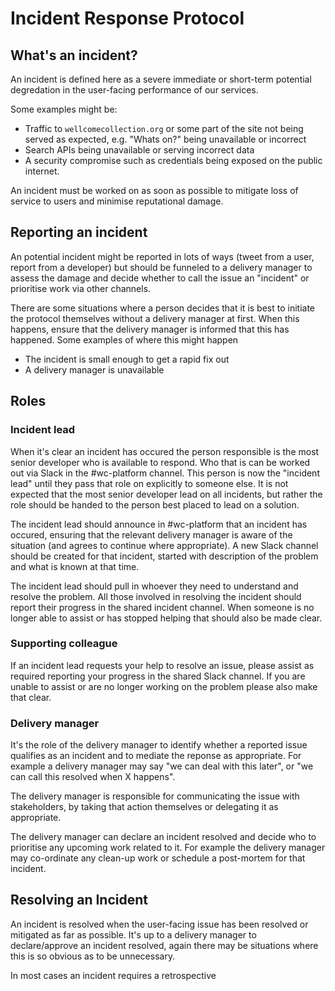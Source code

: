 # Incident Response Protocol


## What's an incident?

An incident is defined here as a severe immediate or short-term potential degredation in the user-facing performance of our services.

Some examples might be:

- Traffic to `wellcomecollection.org` or some part of the site not being served as expected, e.g. "Whats on?" being unavailable or incorrect
- Search APIs being unavailable or serving incorrect data
- A security compromise such as credentials being exposed on the public internet.

An incident must be worked on as soon as possible to mitigate loss of service to users and minimise reputational damage.

## Reporting an incident

An potential incident might be reported in lots of ways (tweet from a user, report from a developer) but should be funneled to a delivery manager to assess the damage and decide whether to call the issue an "incident" or prioritise work via other channels.

There are some situations where a person decides that it is best to initiate the protocol themselves without a delivery manager at first. When this happens, ensure that the delivery manager is informed that this has happened. Some examples of where this might happen

* The incident is small enough to get a rapid fix out
* A delivery manager is unavailable

## Roles

### Incident lead

When it's clear an incident has occured the person responsible is the most senior developer who is available to respond. Who that is can be worked out via Slack in the #wc-platform channel. This person is now the "incident lead" until they pass that role on explicitly to someone else. It is not expected that the most senior developer lead on all incidents, but rather the role should be handed to the person best placed to lead on a solution.

The incident lead should announce in #wc-platform that an incident has occured, ensuring that the relevant delivery manager is aware of the situation   (and agrees to continue where appropriate). A new Slack channel should be created for that incident, started with description of the problem and what is known at that time.

The incident lead should pull in whoever they need to understand and resolve the problem. All those involved in resolving the incident should report their progress in the shared incident channel. When someone is no longer able to assist or has stopped helping that should also be made clear.

### Supporting colleague

If an incident lead requests your help to resolve an issue, please assist as required reporting your progress in the shared Slack channel. If you are unable to assist or are no longer working on the problem please also make that clear.

### Delivery manager

It's the role of the delivery manager to identify whether a reported issue qualifies as an incident and to mediate the reponse as appropriate. For example a delivery manager may say "we can deal with this later", or "we can call this resolved when X happens".

The delivery manager is responsible for communicating the issue with stakeholders, by taking that action themselves or delegating it as appropriate.

The delivery manager can declare an incident resolved and decide who to prioritise any upcoming work related to it. For example the delivery manager may co-ordinate any clean-up work or schedule a post-mortem for that incident.

## Resolving an Incident

An incident is resolved when the user-facing issue has been resolved or mitigated as far as possible. It's up to a delivery manager to declare/approve an incident resolved, again there may be situations where this is so obvious as to be unnecessary.

In most cases an incident requires a retrospective
